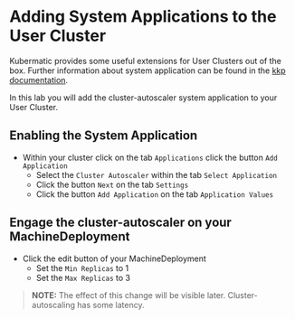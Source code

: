 # Adding System Applications to the User Cluster

Kubermatic provides some useful extensions for User Clusters out of the box. Further information about system application can be found in the [kkp documentation](https://docs.kubermatic.com/kubermatic/main/architecture/concept/kkp-concepts/applications/default-applications-catalog/).

In this lab you will add the cluster-autoscaler system application to your User Cluster.

## Enabling the System Application

- Within your cluster click on the tab `Applications` click the button `Add Application`
  - Select the `Cluster Autoscaler` within the tab `Select Application`
  - Click the button `Next` on the tab `Settings`
  - Click the button `Add Application` on the tab `Application Values`

## Engage the cluster-autoscaler on your MachineDeployment

- Click the edit button of your MachineDeployment
  - Set the `Min Replicas` to 1
  - Set the `Max Replicas` to 3

>**NOTE:**
>The effect of this change will be visible later. Cluster-autoscaling has some latency.

